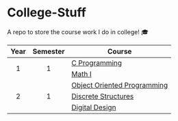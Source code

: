 # College-Stuff
A repo to store the course work I do in college! 🎓

<table>
<thead>
  <tr>
    <th>Year</th>
    <th>Semester</th>
    <th>Course</th>
  </tr>
</thead>
<tbody>
  <tr>
    <td rowspan="2" align="center">1</td>
    <td rowspan="2" align="center">1</td>
    <td><a href="https://github.com/abxhr/College-Stuff/tree/main/Year%201/C%20Programming/">C Programming</a></td>
  </tr>
  <tr>
    <td><a href="https://github.com/abxhr/College-Stuff/tree/main/Year%201/Math%20I">Math I</a></td>
  </tr>
  <tr>
    <td rowspan="3" align="center">2</td>
    <td rowspan="3" align="center">1</td>
    <td><a href="https://github.com/abxhr/College-Stuff/tree/main/Year%202/Object%20Oriented%20Programming">Object Oriented Programming</a></td>
  </tr>
  <tr>
    <td><a href="https://github.com/abxhr/College-Stuff/tree/main/Year%202/Discrete%20Structures/">Discrete Structures</a></td>
  </tr>
  <tr>
    <td><a href="https://github.com/abxhr/College-Stuff/tree/main/Year%202/Digital%20Design">Digital Design</a></td>
  </tr>
</tbody>
</table>

